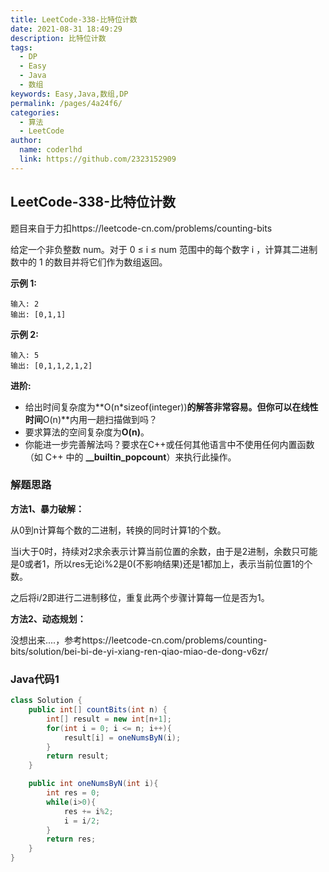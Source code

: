 ```yaml
---
title: LeetCode-338-比特位计数
date: 2021-08-31 18:49:29
description: 比特位计数
tags: 
  - DP
  - Easy
  - Java
  - 数组
keywords: Easy,Java,数组,DP
permalink: /pages/4a24f6/
categories: 
  - 算法
  - LeetCode
author: 
  name: coderlhd
  link: https://github.com/2323152909
---
```


## LeetCode-338-比特位计数

题目来自于力扣https://leetcode-cn.com/problems/counting-bits

给定一个非负整数 num。对于 0 ≤ i ≤ num 范围中的每个数字 i ，计算其二进制数中的 1 的数目并将它们作为数组返回。

**示例 1:**

```
输入: 2
输出: [0,1,1]
```

**示例 2:**

```
输入: 5
输出: [0,1,1,2,1,2]
```

**进阶:**

- 给出时间复杂度为**O(n*sizeof(integer))**的解答非常容易。但你可以在线性时间**O(n)**内用一趟扫描做到吗？
- 要求算法的空间复杂度为**O(n)**。
- 你能进一步完善解法吗？要求在C++或任何其他语言中不使用任何内置函数（如 C++ 中的 **__builtin_popcount**）来执行此操作。

 <!--more-->

### 解题思路

**方法1、暴力破解：**

从0到n计算每个数的二进制，转换的同时计算1的个数。

当i大于0时，持续对2求余表示计算当前位置的余数，由于是2进制，余数只可能是0或者1，所以res无论i%2是0(不影响结果)还是1都加上，表示当前位置1的个数。

之后将i/2即进行二进制移位，重复此两个步骤计算每一位是否为1。

**方法2、动态规划：**

没想出来....，参考https://leetcode-cn.com/problems/counting-bits/solution/bei-bi-de-yi-xiang-ren-qiao-miao-de-dong-v6zr/

### Java代码1

```java
class Solution {
    public int[] countBits(int n) {
        int[] result = new int[n+1];
        for(int i = 0; i <= n; i++){
            result[i] = oneNumsByN(i);
        }   
        return result;
    }

    public int oneNumsByN(int i){
        int res = 0;
        while(i>0){
            res += i%2;
            i = i/2;
        }
        return res;
    }
}
```
